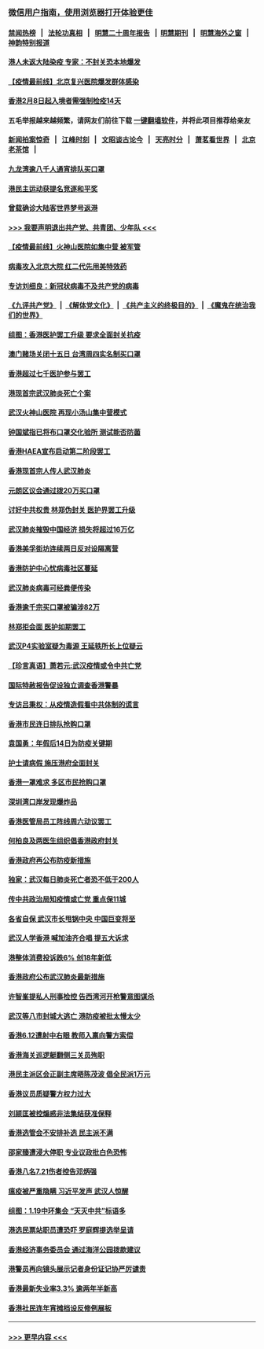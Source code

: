 ### [微信用户指南，使用浏览器打开体验更佳](https://github.com/gfw-breaker/banned-news1/blob/master/indexes/wechat-guide.md?t=0)
#### [禁闻热榜](热点新闻.md?t=0)  &nbsp;&nbsp;|&nbsp;&nbsp; [法轮功真相](https://github.com/gfw-breaker/truth/blob/master/README.md?t=0) &nbsp;&nbsp;|&nbsp;&nbsp; [明慧二十周年报告](https://github.com/gfw-breaker/mh-reports/blob/master/README.md?t=0) &nbsp;&nbsp;|&nbsp;&nbsp;[明慧期刊](https://github.com/gfw-breaker/mh-qikan) &nbsp;&nbsp;|&nbsp;&nbsp; [明慧海外之窗](https://github.com/gfw-breaker/mh-news/blob/master/README.md?t=0) &nbsp;&nbsp;|&nbsp;&nbsp; [神韵特别报道](https://github.com/gfw-breaker/mh-news/blob/master/shenyun.md?t=0)
#### [港人未返大陆染疫 专家：不封关恐本地爆发](../pages/nsc415/n11848021.md?t=02062144) 
#### [【疫情最前线】北京复兴医院爆发群体感染](../pages/nsc415/n11847626.md?t=02062144) 
#### [香港2月8日起入境者需强制检疫14天](../pages/nsc415/n11847658.md?t=02062144) 
#### 五毛举报越来越频繁，请网友们前往下载 [一键翻墙软件](https://github.com/gfw-breaker/ssr-accounts)，并将此项目推荐给亲友
#### [新闻拍案惊奇](https://github.com/gfw-breaker/banned-news1/blob/master/pages/link4.md) &nbsp;&nbsp;|&nbsp;&nbsp; [江峰时刻](https://github.com/gfw-breaker/banned-news1/blob/master/pages/link4.md) &nbsp;&nbsp;|&nbsp;&nbsp; [文昭谈古论今](https://github.com/gfw-breaker/banned-news1/blob/master/pages/link4.md) &nbsp;&nbsp;|&nbsp;&nbsp; [天亮时分](https://github.com/gfw-breaker/banned-news1/blob/master/pages/link4.md) &nbsp;&nbsp;|&nbsp;&nbsp; [萧茗看世界](https://github.com/gfw-breaker/banned-news1/blob/master/pages/link4.md) &nbsp;&nbsp;|&nbsp;&nbsp; [北京老茶馆](https://github.com/gfw-breaker/banned-news1/blob/master/pages/link4.md) &nbsp;&nbsp;|&nbsp;&nbsp; 
#### [九龙湾逾八千人通宵排队买口罩](../pages/nsc415/n11847647.md?t=02062144) 
#### [港民主运动获提名竞逐和平奖](../pages/nsc415/n11847633.md?t=02062144) 
#### [曾载确诊大陆客世界梦号返港](../pages/nsc415/n11847608.md?t=02062144) 
#### [>>> 我要声明退出共产党、共青团、少年队 <<<](https://github.com/begood0513/goodnews/blob/master/quit/letter.md) 
#### [【疫情最前线】火神山医院如集中营 被军管](../pages/nsc415/n11847524.md?t=02062144) 
#### [病毒攻入北京大院 红二代先用美特效药](../pages/nsc415/n11847427.md?t=02062144) 
#### [专访刘细良：新冠状病毒不及共产党的病毒](../pages/nsc415/n11847164.md?t=02062144) 
#### [《九评共产党》](https://github.com/begood0513/9ping.md/blob/master/README.md) &nbsp;|&nbsp; [《解体党文化》](../../../../jtdwh.md/blob/master/README.md)  &nbsp;|&nbsp; [《共产主义的终极目的》](../../../../gczydzjmd.md/blob/master/README.md) &nbsp;|&nbsp; [《魔鬼在统治我们的世界》](../../../../mgztzwmdsj.md/blob/master/README.md) 
#### [组图：香港医护罢工升级 要求全面封关抗疫](../pages/nsc415/n11844107.md?t=02062144) 
#### [澳门赌场关闭十五日 台湾周四实名制买口罩](../pages/nsc415/n11845083.md?t=02062144) 
#### [香港超过七千医护参与罢工](../pages/nsc415/n11845051.md?t=02062144) 
#### [港现首宗武汉肺炎死亡个案](../pages/nsc415/n11844998.md?t=02062144) 
#### [武汉火神山医院 再现小汤山集中营模式](../pages/nsc415/n11844763.md?t=02062144) 
#### [钟国斌指已将布口罩交化验所 测试能否防菌](../pages/nsc415/n11842783.md?t=02062144) 
#### [香港HAEA宣布启动第二阶段罢工](../pages/nsc415/n11842723.md?t=02062144) 
#### [香港现首宗人传人武汉肺炎](../pages/nsc415/n11842766.md?t=02062144) 
#### [元朗区议会通过拨20万买口罩](../pages/nsc415/n11842754.md?t=02062144) 
#### [讨好中共权贵 林郑伪封关 医护界罢工升级](../pages/nsc415/n11842359.md?t=02062144) 
#### [武汉肺炎摧毁中国经济 损失将超过16万亿](../pages/nsc415/n11839723.md?t=02062144) 
#### [香港美孚街坊连续两日反对设隔离营](../pages/nsc415/n11839962.md?t=02062144) 
#### [香港防护中心忧病毒社区蔓延](../pages/nsc415/n11839933.md?t=02062144) 
#### [武汉肺炎病毒可经粪便传染](../pages/nsc415/n11839939.md?t=02062144) 
#### [香港逾千宗买口罩被骗涉82万](../pages/nsc415/n11839914.md?t=02062144) 
#### [林郑拒会面 医护如期罢工](../pages/nsc415/n11839892.md?t=02062144) 
#### [武汉P4实验室疑为毒源 王延轶所长上位疑云](../pages/nsc415/n11835543.md?t=02062144) 
#### [【珍言真语】萧若元:武汉疫情或令中共亡党](../pages/nsc415/n11829394.md?t=02062144) 
#### [国际特赦报告促设独立调查香港警暴](../pages/nsc415/n11833845.md?t=02062144) 
#### [专访吕秉权：从疫情造假看中共体制的谎言](../pages/nsc415/n11833813.md?t=02062144) 
#### [香港市民连日排队抢购口罩](../pages/nsc415/n11833794.md?t=02062144) 
#### [袁国勇：年假后14日为防疫关键期](../pages/nsc415/n11831088.md?t=02062144) 
#### [护士请病假 施压港府全面封关](../pages/nsc415/n11831030.md?t=02062144) 
#### [香港一罩难求 多区市民抢购口罩](../pages/nsc415/n11831002.md?t=02062144) 
#### [深圳湾口岸发现爆炸品](../pages/nsc415/n11828802.md?t=02062144) 
#### [香港医管局员工阵线周六动议罢工](../pages/nsc415/n11828762.md?t=02062144) 
#### [何柏良及两医生组织倡香港政府封关](../pages/nsc415/n11828749.md?t=02062144) 
#### [香港政府再公布防疫新措施](../pages/nsc415/n11828716.md?t=02062144) 
#### [独家：武汉每日肺炎死亡者恐不低于200人](../pages/nsc415/n11828240.md?t=02062144) 
#### [传中共政治局知疫情或亡党 重点保11城](../pages/nsc415/n11828145.md?t=02062144) 
#### [各省自保 武汉市长甩锅中央 中国巨变将至](../pages/nsc415/n11828021.md?t=02062144) 
#### [武汉人学香港 喊加油齐合唱 提五大诉求](../pages/nsc415/n11827046.md?t=02062144) 
#### [港整体消费投诉跌6% 创18年新低](../pages/nsc415/n11817280.md?t=02062144) 
#### [香港政府公布武汉肺炎最新措施](../pages/nsc415/n11817152.md?t=02062144) 
#### [许智峯提私人刑事检控 告西湾河开枪警意图谋杀](../pages/nsc415/n11817132.md?t=02062144) 
#### [武汉等八市封城大逃亡 港防疫被批太慢太少](../pages/nsc415/n11817058.md?t=02062144) 
#### [香港6.12遭射中右眼 教师入禀向警方索偿](../pages/nsc415/n11814678.md?t=02062144) 
#### [香港海关巡逻艇翻侧三关员殉职](../pages/nsc415/n11814604.md?t=02062144) 
#### [港民主派区会正副主席晤陈茂波 倡全民派1万元](../pages/nsc415/n11814582.md?t=02062144) 
#### [香港议员质疑警方权力过大](../pages/nsc415/n11814560.md?t=02062144) 
#### [刘颕匡被控煽惑非法集结获准保释](../pages/nsc415/n11811727.md?t=02062144) 
#### [香港选管会不安排补选 民主派不满](../pages/nsc415/n11811691.md?t=02062144) 
#### [邵家臻遭浸大停职 专业议政批白色恐怖](../pages/nsc415/n11811670.md?t=02062144) 
#### [香港八名7.21伤者控告邓炳强](../pages/nsc415/n11811623.md?t=02062144) 
#### [瘟疫被严重隐瞒 习近平发声 武汉人惊醒](../pages/nsc415/n11811186.md?t=02062144) 
#### [组图：1.19中环集会 “天灭中共”标语多](../pages/nsc415/n11809514.md?t=02062144) 
#### [港选民票站职员遭恐吓 罗庭辉提选举呈请](../pages/nsc415/n11808914.md?t=02062144) 
#### [香港经济事务委员会 通过海洋公园拨款建议](../pages/nsc415/n11808906.md?t=02062144) 
#### [港警员再向镜头展示记者身份证记协严厉谴责](../pages/nsc415/n11808888.md?t=02062144) 
#### [香港最新失业率3.3% 逾两年半新高](../pages/nsc415/n11808887.md?t=02062144) 
#### [香港社民连年宵摊档设反修例展板](../pages/nsc415/n11808857.md?t=02062144) 

----
#### [ >>> 更早内容 <<< ](../indexes/nsc415-earlier.md)
